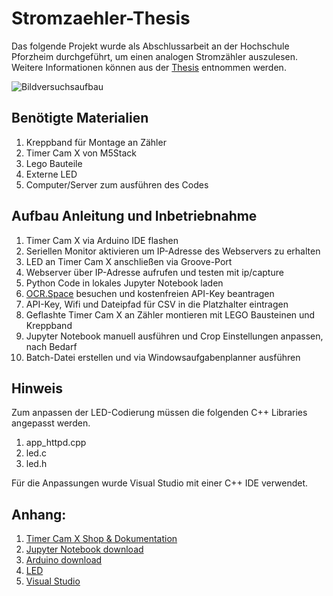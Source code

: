 # Stromzaehler-Thesis 
Das folgende Projekt wurde als Abschlussarbeit an der Hochschule Pforzheim durchgeführt, um einen analogen Stromzähler auszulesen. Weitere Informationen können aus der [Thesis](https://github.com/Vaessenlu/Stromzaehler-Thesis/blob/main/Thesis_Lukas_Vaessen-Mat_321987.pdf) entnommen werden.

![Bildversuchsaufbau](https://github.com/Vaessenlu/Stromzaehler-Thesis/assets/119928392/eadeaf81-7301-438f-9c34-922f3c2bb129)

## Benötigte Materialien

1. Kreppband für Montage an Zähler
2. Timer Cam X von M5Stack
3. Lego Bauteile
4. Externe LED
5. Computer/Server zum ausführen des Codes

## Aufbau Anleitung und Inbetriebnahme
1. Timer Cam X via Arduino IDE flashen
2. Seriellen Monitor aktivieren um IP-Adresse des Webservers zu erhalten
3. LED an Timer Cam X anschließen via Groove-Port
4. Webserver über IP-Adresse aufrufen und testen mit ip/capture
5. Python Code in lokales Jupyter Notebook laden
6. [OCR.Space](https://ocr.space/) besuchen und kostenfreien API-Key beantragen
7. API-Key, Wifi und Dateipfad für CSV in die Platzhalter eintragen
8. Geflashte Timer Cam X an Zähler montieren mit LEGO Bausteinen und Kreppband
9. Jupyter Notebook manuell ausführen und Crop Einstellungen anpassen, nach Bedarf
10. Batch-Datei erstellen und via Windowsaufgabenplanner ausführen    

## Hinweis

Zum anpassen der LED-Codierung müssen die folgenden C++ Libraries angepasst werden.

 1. app_httpd.cpp
 2. led.c
 3. led.h
    
Für die Anpassungen wurde Visual Studio mit einer C++ IDE verwendet. 

## Anhang:
1. [Timer Cam X Shop & Dokumentation](https://shop.m5stack.com/products/esp32-psram-timer-camera-x-ov3660?variant=36362228301988)
2. [Jupyter Notebook download](https://jupyter.org/install) 
3. [Arduino download](https://www.arduino.cc/en/software)
4. [LED](https://docs.m5stack.com/en/unit/FlashLight)
5. [Visual Studio](https://code.visualstudio.com/?wt.mc_id=vscom_downloads)
